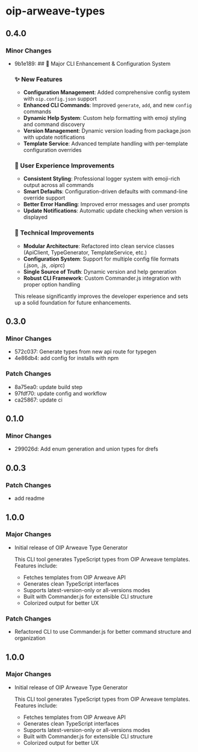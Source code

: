 # oip-arweave-types

## 0.4.0

### Minor Changes

- 9b1e189: ## 🚀 Major CLI Enhancement & Configuration System

  ### ✨ New Features

  - **Configuration Management**: Added comprehensive config system with `oip.config.json` support
  - **Enhanced CLI Commands**: Improved `generate`, `add`, and new `config` commands
  - **Dynamic Help System**: Custom help formatting with emoji styling and command discovery
  - **Version Management**: Dynamic version loading from package.json with update notifications
  - **Template Service**: Advanced template handling with per-template configuration overrides

  ### 🎨 User Experience Improvements

  - **Consistent Styling**: Professional logger system with emoji-rich output across all commands
  - **Smart Defaults**: Configuration-driven defaults with command-line override support
  - **Better Error Handling**: Improved error messages and user prompts
  - **Update Notifications**: Automatic update checking when version is displayed

  ### 🔧 Technical Improvements

  - **Modular Architecture**: Refactored into clean service classes (ApiClient, TypeGenerator, TemplateService, etc.)
  - **Configuration System**: Support for multiple config file formats (.json, .js, .oiprc)
  - **Single Source of Truth**: Dynamic version and help generation
  - **Robust CLI Framework**: Custom Commander.js integration with proper option handling

  This release significantly improves the developer experience and sets up a solid foundation for future enhancements.

## 0.3.0

### Minor Changes

- 572c037: Generate types from new api route for typegen
- 4e86db4: add config for installs with npm

### Patch Changes

- 8a75ea0: update build step
- 97fdf70: update config and workflow
- ca25867: update ci

## 0.1.0

### Minor Changes

- 299026d: Add enum generation and union types for drefs

## 0.0.3

### Patch Changes

- add readme

## 1.0.0

### Major Changes

- Initial release of OIP Arweave Type Generator

  This CLI tool generates TypeScript types from OIP Arweave templates. Features include:

  - Fetches templates from OIP Arweave API
  - Generates clean TypeScript interfaces
  - Supports latest-version-only or all-versions modes
  - Built with Commander.js for extensible CLI structure
  - Colorized output for better UX

### Patch Changes

- Refactored CLI to use Commander.js for better command structure and organization

## 1.0.0

### Major Changes

- Initial release of OIP Arweave Type Generator

  This CLI tool generates TypeScript types from OIP Arweave templates. Features include:

  - Fetches templates from OIP Arweave API
  - Generates clean TypeScript interfaces
  - Supports latest-version-only or all-versions modes
  - Built with Commander.js for extensible CLI structure
  - Colorized output for better UX
